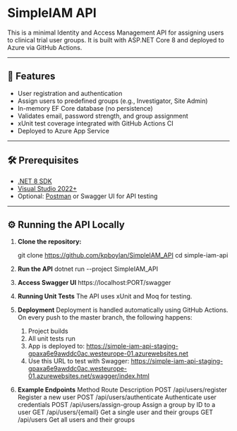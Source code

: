 # SimpleIAM API

This is a minimal Identity and Access Management API for assigning users to clinical trial user groups. It is built with ASP.NET Core 8 and deployed to Azure via GitHub Actions.

---

## 🚀 Features

- User registration and authentication
- Assign users to predefined groups (e.g., Investigator, Site Admin)
- In-memory EF Core database (no persistence)
- Validates email, password strength, and group assignment
- xUnit test coverage integrated with GitHub Actions CI
- Deployed to Azure App Service

---

## 🛠️ Prerequisites

- [.NET 8 SDK](https://dotnet.microsoft.com/en-us/download)
- [Visual Studio 2022+](https://visualstudio.microsoft.com/)
- Optional: [Postman](https://www.postman.com/) or Swagger UI for API testing

---

## ⚙️ Running the API Locally

1. **Clone the repository:**

   git clone https://github.com/kpboylan/SimpleIAM_API
   cd simple-iam-api

2. **Run the API**
    dotnet run --project SimpleIAM_API

3. **Access Swagger UI**
    https://localhost:PORT/swagger

4. **Running Unit Tests**
    The API uses xUnit and Moq for testing.

5. **Deployment**
    Deployment is handled automatically using GitHub Actions.
    On every push to the master branch, the following happens:
    1. Project builds
    2. All unit tests run
    3. App is deployed to:
        https://simple-iam-api-staging-gpaxa6e9awddc0ac.westeurope-01.azurewebsites.net
    4. Use this URL to test with Swagger:
        https://simple-iam-api-staging-gpaxa6e9awddc0ac.westeurope-01.azurewebsites.net/swagger/index.html

6. **Example Endpoints**
    Method	Route	                Description
    POST	/api/users/register	    Register a new user
    POST	/api/users/authenticate	Authenticate user credentials
    POST	/api/users/assign-group	Assign a group by ID to a user
    GET	    /api/users/{email}	    Get a single user and their groups
    GET	    /api/users	            Get all users and their groups

